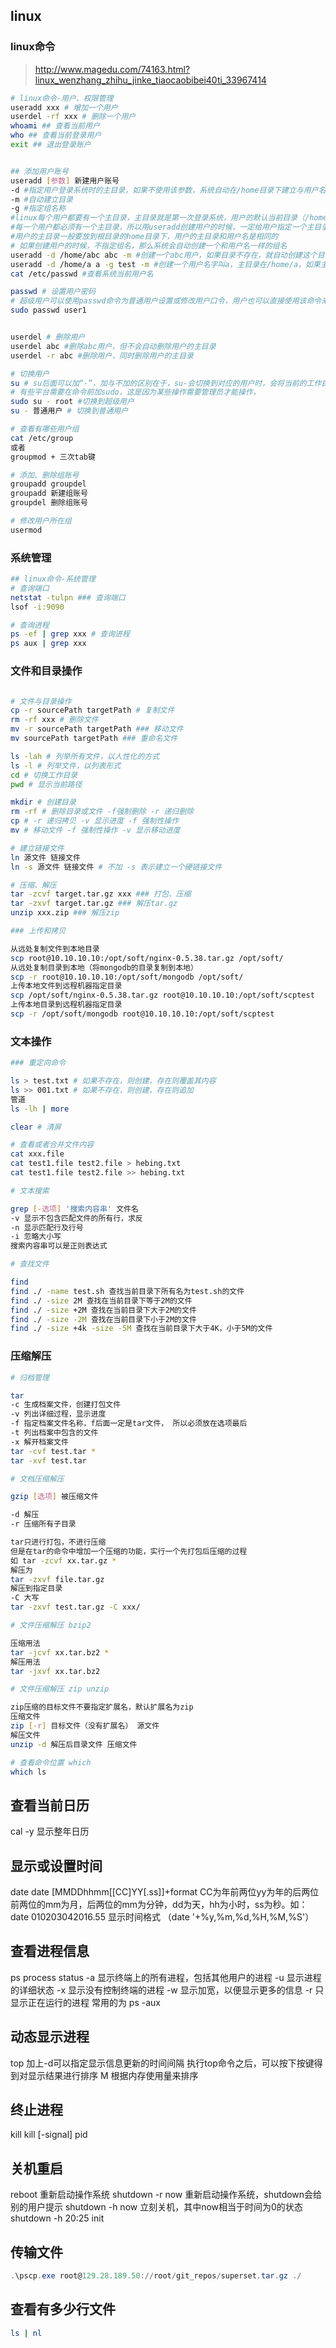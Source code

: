 ## linux

### linux命令

> http://www.magedu.com/74163.html?linux_wenzhang_zhihu_jinke_tiaocaobibei40ti_33967414

```bash
# linux命令-用户、权限管理
useradd xxx # 增加一个用户
userdel -rf xxx # 删除一个用户
whoami ## 查看当前用户
who ## 查看当前登录用户
exit ## 退出登录账户


## 添加用户账号
useradd [参数] 新建用户账号
-d #指定用户登录系统时的主目录，如果不使用该参数，系统自动在/home目录下建立与用户名同名目录为主目录
-m #自动建立目录
-g #指定组名称
#linux每个用户都要有一个主目录，主目录就是第一次登录系统，用户的默认当前目录（/home/用户）
#每一个用户都必须有一个主目录，所以用useradd创建用户的时候，一定给用户指定一个主目录
#用户的主目录一般要放到根目录的home目录下，用户的主目录和用户名是相同的
# 如果创建用户的时候，不指定组名，那么系统会自动创建一个和用户名一样的组名
useradd -d /home/abc abc -m #创建一个abc用户，如果目录不存在，就自动创建这个目录，同时用户属于abc组
useradd -d /home/a a -g test -m #创建一个用户名字叫a，主目录在/home/a，如果主目录不存在，就自动创建主目录，同时用户属于test组
cat /etc/passwd #查看系统当前用户名

passwd # 设置用户密码
# 超级用户可以使用passwd命令为普通用户设置或修改用户口令，用户也可以直接使用该命令来修改自己的口令，而无需再命令后面使用用户名
sudo passwd user1


userdel # 删除用户
userdel abc #删除abc用户，但不会自动删除用户的主目录
userdel -r abc #删除用户，同时删除用户的主目录

# 切换用户
su # su后面可以加“-”，加与不加的区别在于，su-会切换到对应的用户时，会将当前的工作目录自动转换到切换后的用户主目录
# 有些平台需要在命令前加sudo，这是因为某些操作需要管理员才能操作，
sudo su - root #切换到超级用户
su - 普通用户 # 切换到普通用户

# 查看有哪些用户组
cat /etc/group
或者
groupmod + 三次tab键

# 添加、删除组账号
groupadd groupdel
groupadd 新建组账号
groupdel 删除组账号

# 修改用户所在组
usermod
```

### 系统管理
```bash
## linux命令-系统管理
# 查询端口
netstat -tulpn ### 查询端口
lsof -i:9090

# 查询进程
ps -ef | grep xxx # 查询进程
ps aux | grep xxx

```
### 文件和目录操作
```bash

# 文件与目录操作
cp -r sourcePath targetPath # 复制文件
rm -rf xxx # 删除文件
mv -r sourcePath targetPath ### 移动文件
mv sourcePath targetPath ### 重命名文件

ls -lah # 列举所有文件，以人性化的方式
ls -l # 列举文件，以列表形式
cd # 切换工作目录
pwd # 显示当前路径

mkdir # 创建目录
rm -rf # 删除目录或文件 -f强制删除 -r 递归删除
cp # -r 递归拷贝 -v 显示进度 -f 强制性操作
mv # 移动文件 -f 强制性操作 -v 显示移动进度

# 建立链接文件
ln 源文件 链接文件
ln -s 源文件 链接文件 # 不加 -s 表示建立一个硬链接文件

# 压缩、解压
tar -zcvf target.tar.gz xxx ### 打包、压缩
tar -zxvf target.tar.gz ### 解压tar.gz
unzip xxx.zip ### 解压zip

### 上传和拷贝

从远处复制文件到本地目录
scp root@10.10.10.10:/opt/soft/nginx-0.5.38.tar.gz /opt/soft/
从远处复制目录到本地（将mongodb的目录复制到本地）
scp -r root@10.10.10.10:/opt/soft/mongodb /opt/soft/
上传本地文件到远程机器指定目录
scp /opt/soft/nginx-0.5.38.tar.gz root@10.10.10.10:/opt/soft/scptest
上传本地目录到远程机器指定目录
scp -r /opt/soft/mongodb root@10.10.10.10:/opt/soft/scptest
```
### 文本操作
```bash
### 重定向命令

ls > test.txt # 如果不存在，则创建，存在则覆盖其内容
ls >> 001.txt # 如果不存在，则创建，存在则追加
管道
ls -lh | more

clear # 清屏

# 查看或者合并文件内容
cat xxx.file
cat test1.file test2.file > hebing.txt
cat test1.file test2.file >> hebing.txt

# 文本搜索

grep [-选项] '搜索内容串' 文件名
-v 显示不包含匹配文件的所有行，求反
-n 显示匹配行及行号
-i 忽略大小写
搜索内容串可以是正则表达式

# 查找文件

find
find ./ -name test.sh 查找当前目录下所有名为test.sh的文件
find ./ -size 2M 查找在当前目录下等于2M的文件
find ./ -size +2M 查找在当前目录下大于2M的文件
find ./ -size -2M 查找在当前目录下小于2M的文件
find ./ -size +4k -size -5M 查找在当前目录下大于4K，小于5M的文件

```
### 压缩解压
```bash
# 归档管理

tar
-c 生成档案文件，创建打包文件
-v 列出详细过程，显示进度
-f 指定档案文件名称，f后面一定是tar文件， 所以必须放在选项最后
-t 列出档案中包含的文件
-x 解开档案文件
tar -cvf test.tar *
tar -xvf test.tar

# 文档压缩解压

gzip [选项] 被压缩文件

-d 解压
-r 压缩所有子目录

tar只进行打包，不进行压缩
但是在tar的命令中增加一个压缩的功能，实行一个先打包后压缩的过程
如 tar -zcvf xx.tar.gz *
解压为
tar -zxvf file.tar.gz
解压到指定目录
-C 大写
tar -zxvf test.tar.gz -C xxx/

# 文件压缩解压 bzip2

压缩用法
tar -jcvf xx.tar.bz2 *
解压用法
tar -jxvf xx.tar.bz2

# 文件压缩解压 zip unzip

zip压缩的目标文件不要指定扩展名，默认扩展名为zip
压缩文件
zip [-r] 目标文件（没有扩展名） 源文件
解压文件
unzip -d 解压后目录文件 压缩文件

# 查看命令位置 which
which ls
```

## 查看当前日历

cal
-y 显示整年日历

## 显示或设置时间

date
date [MMDDhhmm[[CC]YY[.ss]]+format
CC为年前两位yy为年的后两位
前两位的mm为月，后两位的mm为分钟，dd为天，hh为小时，ss为秒。如： date 010203042016.55
显示时间格式
（date '+%y,%m,%d,%H,%M,%S'）

## 查看进程信息

ps process status
-a 显示终端上的所有进程，包括其他用户的进程
-u 显示进程的详细状态
-x 显示没有控制终端的进程
-w 显示加宽，以便显示更多的信息
-r 只显示正在运行的进程
常用的为
ps -aux



## 动态显示进程

top 加上-d可以指定显示信息更新的时间间隔
执行top命令之后，可以按下按键得到对显示结果进行排序
M 根据内存使用量来排序

## 终止进程

kill
kill [-signal] pid

## 关机重启

reboot 重新启动操作系统
shutdown -r now 重新启动操作系统，shutdown会给别的用户提示
shutdown -h now 立刻关机，其中now相当于时间为0的状态
shutdown -h 20:25
init

## 传输文件

```powershell
.\pscp.exe root@129.28.189.50://root/git_repos/superset.tar.gz ./
```

## 查看有多少行文件

```bash
ls | nl
```


